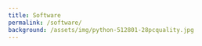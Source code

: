 ```yaml
---
title: Software
permalink: /software/
background: /assets/img/python-512801-28pcquality.jpg
---
```


